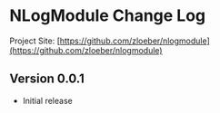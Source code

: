# NLogModule Change Log

Project Site: [https://github.com/zloeber/nlogmodule](https://github.com/zloeber/nlogmodule)

## Version 0.0.1
- Initial release
